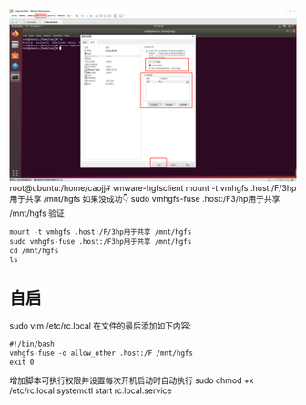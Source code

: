 ![1bec572f84bf44a2b3c00e8bcb58084b.png](00_sync/00网络/虚拟机VMware与宿主文件共享/虚拟机VMware与宿主文件共享/1bec572f84bf44a2b3c00e8bcb58084b.png)
root@ubuntu:/home/caojj# vmware-hgfsclient 
mount -t vmhgfs .host:/F/3hp用于共享 /mnt/hgfs
如果没成功👇
sudo vmhgfs-fuse .host:/F3/hp用于共享 /mnt/hgfs
验证
```
mount -t vmhgfs .host:/F/3hp用于共享 /mnt/hgfs
sudo vmhgfs-fuse .host:/F3hp用于共享 /mnt/hgfs
cd /mnt/hgfs
ls
```
# 自启

sudo vim /etc/rc.local
在文件的最后添加如下内容:
```
#!/bin/bash
vmhgfs-fuse -o allow_other .host:/F /mnt/hgfs
exit 0
```
 增加脚本可执行权限并设置每次开机启动时自动执行
sudo chmod +x /etc/rc.local
systemctl start rc.local.service
